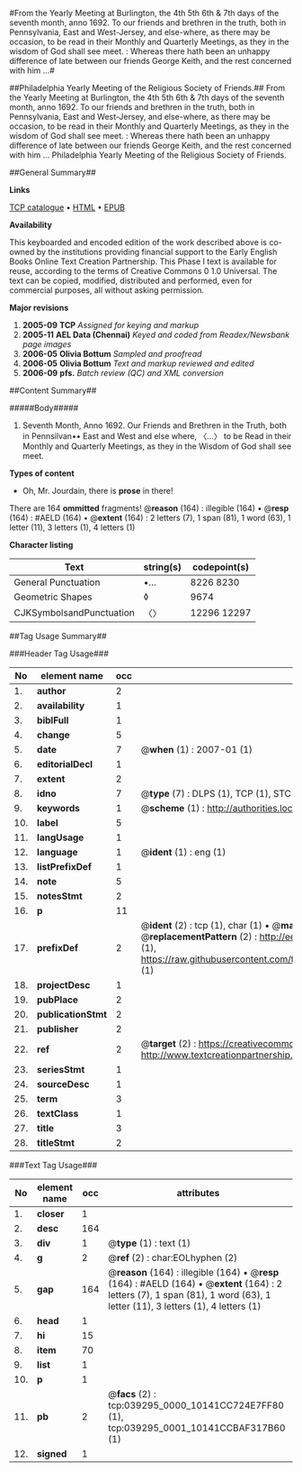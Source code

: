 #From the Yearly Meeting at Burlington, the 4th 5th 6th & 7th days of the seventh month, anno 1692. To our friends and brethren in the truth, both in Pennsylvania, East and West-Jersey, and else-where, as there may be occasion, to be read in their Monthly and Quarterly Meetings, as they in the wisdom of God shall see meet. : Whereas there hath been an unhappy difference of late between our friends George Keith, and the rest concerned with him ...#

##Philadelphia Yearly Meeting of the Religious Society of Friends.##
From the Yearly Meeting at Burlington, the 4th 5th 6th & 7th days of the seventh month, anno 1692. To our friends and brethren in the truth, both in Pennsylvania, East and West-Jersey, and else-where, as there may be occasion, to be read in their Monthly and Quarterly Meetings, as they in the wisdom of God shall see meet. : Whereas there hath been an unhappy difference of late between our friends George Keith, and the rest concerned with him ...
Philadelphia Yearly Meeting of the Religious Society of Friends.

##General Summary##

**Links**

[TCP catalogue](http://www.ota.ox.ac.uk/tcp/)  • 
[HTML](http://tei.it.ox.ac.uk/tcp/Texts-HTML/free/N29/N29498.html)  • 
[EPUB](http://tei.it.ox.ac.uk/tcp/Texts-EPUB/free/N29/N29498.epub)

**Availability**

This keyboarded and encoded edition of the
	       work described above is co-owned by the institutions
	       providing financial support to the Early English Books
	       Online Text Creation Partnership. This Phase I text is
	       available for reuse, according to the terms of Creative
	       Commons 0 1.0 Universal. The text can be copied,
	       modified, distributed and performed, even for
	       commercial purposes, all without asking permission.

**Major revisions**

1. __2005-09__ __TCP__ *Assigned for keying and markup*
1. __2005-11__ __AEL Data (Chennai)__ *Keyed and coded from Readex/Newsbank page images*
1. __2006-05__ __Olivia Bottum__ *Sampled and proofread*
1. __2006-05__ __Olivia Bottum__ *Text and markup reviewed and edited*
1. __2006-09__ __pfs.__ *Batch review (QC) and XML conversion*

##Content Summary##

#####Body#####

1. Seventh Month, Anno 1692. Our Friends and Brethren in the Truth, both in Pennsilvan•• East and West and else where, 〈…〉 to be Read in their Monthly and Quarterly Meetings, as they in the Wisdom of God shall see meet.

**Types of content**

  * Oh, Mr. Jourdain, there is **prose** in there!

There are 164 **ommitted** fragments! 
 @__reason__ (164) : illegible (164)  •  @__resp__ (164) : #AELD (164)  •  @__extent__ (164) : 2 letters (7), 1 span (81), 1 word (63), 1 letter (11), 3 letters (1), 4 letters (1)

**Character listing**


|Text|string(s)|codepoint(s)|
|---|---|---|
|General Punctuation|•…|8226 8230|
|Geometric Shapes|◊|9674|
|CJKSymbolsandPunctuation|〈〉|12296 12297|

##Tag Usage Summary##

###Header Tag Usage###

|No|element name|occ|attributes|
|---|---|---|---|
|1.|__author__|2||
|2.|__availability__|1||
|3.|__biblFull__|1||
|4.|__change__|5||
|5.|__date__|7| @__when__ (1) : 2007-01 (1)|
|6.|__editorialDecl__|1||
|7.|__extent__|2||
|8.|__idno__|7| @__type__ (7) : DLPS (1), TCP (1), STC (2), NOTIS (1), IMAGE-SET (1), EVANS-CITATION (1)|
|9.|__keywords__|1| @__scheme__ (1) : http://authorities.loc.gov/ (1)|
|10.|__label__|5||
|11.|__langUsage__|1||
|12.|__language__|1| @__ident__ (1) : eng (1)|
|13.|__listPrefixDef__|1||
|14.|__note__|5||
|15.|__notesStmt__|2||
|16.|__p__|11||
|17.|__prefixDef__|2| @__ident__ (2) : tcp (1), char (1)  •  @__matchPattern__ (2) : ([0-9\-]+):([0-9IVX]+) (1), (.+) (1)  •  @__replacementPattern__ (2) : http://eebo.chadwyck.com/downloadtiff?vid=$1&page=$2 (1), https://raw.githubusercontent.com/textcreationpartnership/Texts/master/tcpchars.xml#$1 (1)|
|18.|__projectDesc__|1||
|19.|__pubPlace__|2||
|20.|__publicationStmt__|2||
|21.|__publisher__|2||
|22.|__ref__|2| @__target__ (2) : https://creativecommons.org/publicdomain/zero/1.0/ (1), http://www.textcreationpartnership.org/docs/. (1)|
|23.|__seriesStmt__|1||
|24.|__sourceDesc__|1||
|25.|__term__|3||
|26.|__textClass__|1||
|27.|__title__|3||
|28.|__titleStmt__|2||


###Text Tag Usage###

|No|element name|occ|attributes|
|---|---|---|---|
|1.|__closer__|1||
|2.|__desc__|164||
|3.|__div__|1| @__type__ (1) : text (1)|
|4.|__g__|2| @__ref__ (2) : char:EOLhyphen (2)|
|5.|__gap__|164| @__reason__ (164) : illegible (164)  •  @__resp__ (164) : #AELD (164)  •  @__extent__ (164) : 2 letters (7), 1 span (81), 1 word (63), 1 letter (11), 3 letters (1), 4 letters (1)|
|6.|__head__|1||
|7.|__hi__|15||
|8.|__item__|70||
|9.|__list__|1||
|10.|__p__|1||
|11.|__pb__|2| @__facs__ (2) : tcp:039295_0000_10141CC724E7FF80 (1), tcp:039295_0001_10141CCBAF317B60 (1)|
|12.|__signed__|1||
